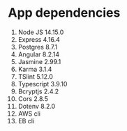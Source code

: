 # App dependencies
1. Node JS 14.15.0
2. Express 4.16.4
3. Postgres 8.7.1
4. Angular 8.2.14
5. Jasmine 2.99.1
6. Karma 3.1.4
7. TSlint 5.12.0
8. Typescript 3.9.10
9. Bcryptjs 2.4.2
10. Cors 2.8.5
11. Dotenv 8.2.0
12. AWS cli
13. EB cli
